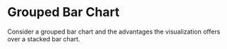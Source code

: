 # Grouped Bar Chart

Consider a grouped bar chart and the advantages the visualization offers over a stacked bar chart.
